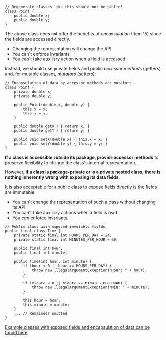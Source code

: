 ```
// Degenerate classes like this should not be public!
class Point {
    public double x;
    public double y;
}
```

The above class does not offer the benefits of *encapsulation* (Item 15) since the fields are
accessed directly.
* Changing the representation will change the API
* You can't enforce invariants
* You can't take auxiliary action when a field is accessed.

Instead, we should use private fields and public *accessor methods* (getters) and, for mutable
classes, *mutators* (setters):
```
// Encapsulation of data by accessor methods and mutators
class Point {
    private double x;
    private double y;
    
    public Point(double x, double y) {
        this.x = x;
        this.y = y;
    }
    
    public double getX() { return x; }
    public double getY() { return y; }
    
    public void setX(double x) { this.x = x; }
    public void setY(double y) { this.y = y; }
}
```

**If a class is accessible outside its package, provide accessor methods** to preserve
flexibility to change the class's internal representation. 

However, **if a class is package-private or is a private nested class, there is nothing
inherently wrong with exposing its data fields**.

It is also acceptable for a public class to expose fields directly is the fields are
immutable. 
* You can't change the representation of such a class without changing its API
* You can't take auxiliary actions when a field is read
* You *can* enforce invariants.
```
// Public class with exposed immutable fields
public final class Time {
    private static final int HOURS_PER_DAY = 24;
    private static final int MINUTES_PER_HOUR = 60;
    
    public final int hour;
    public final int minute;
    
    public Time(int hour, int minute) {
        if (hour < 0 || hour >= HOURS_PER_DAY) {
            throw new IllegalArgumentException("Hour: " + hour);
        }
        
        if (minute < 0 || minute >= MINUTES_PER_HOUR) {
            throw new IllegalArgumentException("Min: " + minute);
        }
        
        this.hour = hour;
        this.minute = minute;
    }
    ... // Remainder omitted
}
```

[Example classes with exposed fields and encapsulation of data can be found here](../src/effectivejava/chapter4/item16)